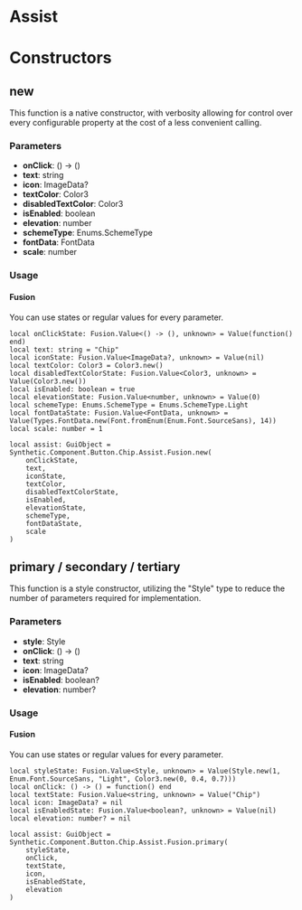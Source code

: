 # Assist


# Constructors


## new
This function is a native constructor, with verbosity allowing for control over every configurable property at the cost of a less convenient calling.

### Parameters
- **onClick**: () -> ()
- **text**: string
- **icon**: ImageData?
- **textColor**: Color3
- **disabledTextColor**: Color3
- **isEnabled**: boolean
- **elevation**: number
- **schemeType**: Enums.SchemeType
- **fontData**: FontData
- **scale**: number


### Usage

#### Fusion
You can use states or regular values for every parameter.
```luau
local onClickState: Fusion.Value<() -> (), unknown> = Value(function() end)
local text: string = "Chip"
local iconState: Fusion.Value<ImageData?, unknown> = Value(nil)
local textColor: Color3 = Color3.new()
local disabledTextColorState: Fusion.Value<Color3, unknown> = Value(Color3.new())
local isEnabled: boolean = true
local elevationState: Fusion.Value<number, unknown> = Value(0)
local schemeType: Enums.SchemeType = Enums.SchemeType.Light
local fontDataState: Fusion.Value<FontData, unknown> = Value(Types.FontData.new(Font.fromEnum(Enum.Font.SourceSans), 14))
local scale: number = 1

local assist: GuiObject = Synthetic.Component.Button.Chip.Assist.Fusion.new(
	onClickState,
	text,
	iconState,
	textColor,
	disabledTextColorState,
	isEnabled,
	elevationState,
	schemeType,
	fontDataState,
	scale
)
```
## primary / secondary / tertiary
This function is a style constructor, utilizing the "Style" type to reduce the number of parameters required for implementation.

### Parameters
- **style**: Style
- **onClick**: () -> ()
- **text**: string
- **icon**: ImageData?
- **isEnabled**: boolean?
- **elevation**: number?


### Usage

#### Fusion
You can use states or regular values for every parameter.
```luau
local styleState: Fusion.Value<Style, unknown> = Value(Style.new(1, Enum.Font.SourceSans, "Light", Color3.new(0, 0.4, 0.7)))
local onClick: () -> () = function() end
local textState: Fusion.Value<string, unknown> = Value("Chip")
local icon: ImageData? = nil
local isEnabledState: Fusion.Value<boolean?, unknown> = Value(nil)
local elevation: number? = nil

local assist: GuiObject = Synthetic.Component.Button.Chip.Assist.Fusion.primary(
	styleState,
	onClick,
	textState,
	icon,
	isEnabledState,
	elevation
)
```